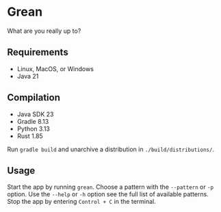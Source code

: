 # Grean
What are you really up to?

## Requirements
- Linux, MacOS, or Windows
- Java 21

## Compilation
- Java SDK 23
- Gradle 8.13
- Python 3.13
- Rust 1.85

Run `gradle build` and unarchive a distribution in `./build/distributions/`.

## Usage
Start the app by running `grean`. Choose a pattern with the `--pattern` or `-p`
option. Use the `--help` or `-h` option see the full list of available
patterns. Stop the app by entering `Control + C` in the terminal.
